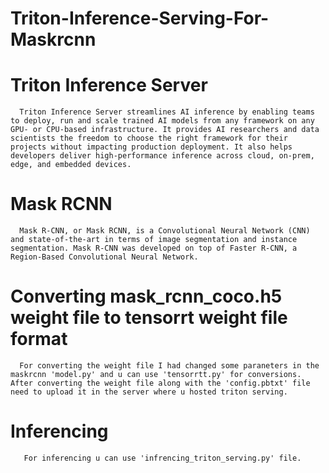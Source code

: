 # Triton-Inference-Serving-For-Maskrcnn
# Triton Inference Server
      Triton Inference Server streamlines AI inference by enabling teams to deploy, run and scale trained AI models from any framework on any GPU- or CPU-based infrastructure. It provides AI researchers and data scientists the freedom to choose the right framework for their projects without impacting production deployment. It also helps developers deliver high-performance inference across cloud, on-prem, edge, and embedded devices.
# Mask RCNN
      Mask R-CNN, or Mask RCNN, is a Convolutional Neural Network (CNN) and state-of-the-art in terms of image segmentation and instance segmentation. Mask R-CNN was developed on top of Faster R-CNN, a Region-Based Convolutional Neural Network.
# Converting mask_rcnn_coco.h5 weight file to tensorrt weight file format
      For converting the weight file I had changed some paraneters in the maskrcnn 'model.py' and u can use 'tensorrtt.py' for conversions. After converting the weight file along with the 'config.pbtxt' file need to upload it in the server where u hosted triton serving.
# Inferencing
       For inferencing u can use 'infrencing_triton_serving.py' file.

